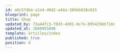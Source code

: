 ```yaml
---
id: a0c57db4-a1e4-48d2-a44a-365bb838c815
blueprint: page
title: Shop
updated_by: 73a44fc3-f8d3-4d01-9c7e-095429bb71dc
updated_at: 1660955896
template: articles/index
published: true
position: 4
---
```

